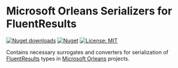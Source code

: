 # Microsoft Orleans Serializers for FluentResults

[![Nuget downloads](https://img.shields.io/nuget/v/Orleans.Serialization.FluentResults.svg)](https://www.nuget.org/packages/Orleans.Serialization.FluentResults/)
[![Nuget](https://img.shields.io/nuget/dt/Orleans.Serialization.FluentResults)](https://www.nuget.org/packages/Orleans.Serialization.FluentResults/)
[![License: MIT](https://img.shields.io/badge/License-MIT-yellow.svg)](https://github.com/modabas/Orleans.Serialization.FluentResults/blob/master/LICENSE.txt)

Contains necessary surrogates and converters for serialization of [FluentResults](https://github.com/altmann/FluentResults) types in [Microsoft Orleans](https://github.com/dotnet/orleans) projects.
